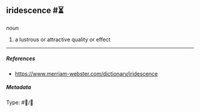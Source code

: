 ## iridescence  #⏳ 

_noun_

1. a lustrous or attractive quality or effect

___

##### References

 - https://www.merriam-webster.com/dictionary/iridescence

##### Metadata

Type: #💬/💬 